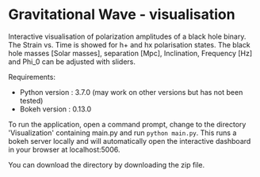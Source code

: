 # Gravitational Wave - visualisation

Interactive visualisation of polarization amplitudes of a black hole binary. The Strain vs. Time is showed for h+ and hx polarisation states. The black hole masses \[Solar masses\], separation \[Mpc\], Inclination, Frequency [Hz] and Phi_0 can be adjusted with sliders.

Requirements:

* Python version      :  3.7.0 (may work on other versions but has not been tested) 
* Bokeh version       :  0.13.0

To run the application, open a command prompt, change to the directory 'Visualization' containing main.py and run `python main.py`. This runs a bokeh server locally and will automatically open the interactive dashboard in your browser at localhost:5006.

You can download the directory by downloading the zip file.
